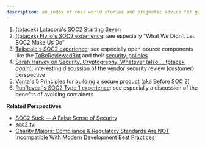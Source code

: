 ```yaml
---
description: an index of real world stories and pragmatic advice for getting SOC2
---
```


1. [(tptacek) Latacora's SOC2 Starting Seven](https://latacora.micro.blog/2020/03/12/the-soc-starting.html)
2. [(tptacek) Fly.io's SOC2 experience](https://fly.io/blog/soc2-the-screenshots-will-continue-until-security-improves/): see especially "What We Didn’t Let SOC2 Make Us Do"
3. [Tailscale's SOC2 experience](https://tailscale.com/blog/soc2-type2/): see especially open-source components like the [ToBeReviewedBot](https://github.com/tailscale/ToBeReviewedBot) and their [security-policies](https://github.com/tailscale/security-policies)
4. [Sarah Harvey on Security, Cryptography, Whatever (also ... tptacek _again_)](https://securitycryptographywhatever.com/2022/10/16/SOC2-with-Sarah-Harvey/): interesting discussion of the vendor security review (customer) perspective
6. [Vanta's 5 Principles for building a secure product (aka Before SOC 2)](https://www.vanta.com/resources/five-principles-for-building-a-secure-product)
5. [RunReveal's SOC2 Type 1 experience](https://blog.runreveal.com/we-achieved-soc-2-type-1-in-record-time-and-how-you-can-too/): see especially a discussion of the benefits of avoiding containers 

**Related Perspectives**  

* [SOC2 Suck — A False Sense of Security](https://medium.com/@reid.huyssen/soc2-suck-a-false-sense-of-security-5852a2c080ff)
* [soc2.fyi](https://soc2.fyi)
* [Charity Majors:  Compliance & Regulatory Standards Are NOT Incompatible With Modern Development Best Practices](https://speakerdeck.com/charity/compliance-and-regulatory-standards-are-not-incompatible-with-modern-development-best-practices)